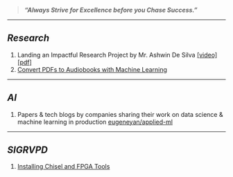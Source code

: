 > ***“Always Strive for Excellence before you Chase  Success.”***



---

## *Research*

1. Landing an Impactful Research Project by Mr. Ashwin De Silva [[video]](https://youtu.be/qNz2S5G8GuM) [[pdf]](https://laknath1996.github.io/docs/talks/kickstarting_projects_2021.pdf)
2. [Convert PDFs to Audiobooks with Machine Learning](https://konfido.github.io/Convert-PDFs-to-Audiobooks-with-Machine-Learning/)

---


## *AI*

1. Papers & tech blogs by companies sharing their work on data science & machine learning in production [eugeneyan/applied-ml](https://github.com/eugeneyan/applied-ml)

---

## *SIGRVPD*

1. [Installing Chisel and FPGA Tools](https://github.com/bimalka98/bees-collection/blob/main/chisel3.md#installing-chisel-and-fpga-tools)
